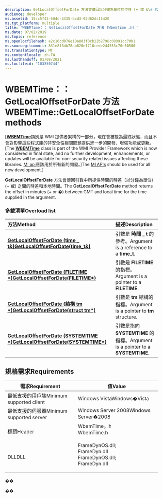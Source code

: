 ```yaml
---
description: GetLocalOffsetForDate 方法會傳回以分鐘為單位的位移 (+ 或 &\# 8211; 在引數中提供的時間內，) GMT 和本地時間之間的位移。
audience: developer
ms.assetid: 15cc5f45-604c-4335-bcd3-92d62dc15420
ms.tgt_platform: multiple
title: 'WBEMTime：： GetLocalOffsetForDate 方法 (WbemTime .h) '
ms.date: 07/02/2019
ms.topic: reference
ms.openlocfilehash: e2c10cd076e18a803f0cb22b2798c09091cc70b1
ms.sourcegitcommit: 831e8f3db78ab820e1710cede244553c70e50500
ms.translationtype: MT
ms.contentlocale: zh-TW
ms.lasthandoff: 01/08/2021
ms.locfileid: "103850744"
---
```

# <a name="wbemtimegetlocaloffsetfordate-methods"></a><span data-ttu-id="0d969-103">WBEMTime：： GetLocalOffsetForDate 方法</span><span class="sxs-lookup"><span data-stu-id="0d969-103">WBEMTime::GetLocalOffsetForDate methods</span></span>

<span data-ttu-id="0d969-104">\[[**WBEMTime**](wbemtime.md)類別是 WMI 提供者架構的一部分，現在會被視為最終狀態，而且不會對影響這些程式庫的非安全性相關問題提供進一步的開發、增強功能或更新。</span><span class="sxs-lookup"><span data-stu-id="0d969-104">\[The [**WBEMTime**](wbemtime.md) class is part of the WMI Provider Framework which is now considered in final state, and no further development, enhancements, or updates will be available for non-security related issues affecting these libraries.</span></span> <span data-ttu-id="0d969-105">[MI api](/previous-versions/windows/desktop/wmi_v2/windows-management-infrastructure)應該用於所有新的開發。\]</span><span class="sxs-lookup"><span data-stu-id="0d969-105">The [MI APIs](/previous-versions/windows/desktop/wmi_v2/windows-management-infrastructure) should be used for all new development.\]</span></span>

<span data-ttu-id="0d969-106">**GetLocalOffsetForDate** 方法會傳回引數中所提供時間的時差（以分鐘為單位） (+ 或) 之間的時差和本地時間。</span><span class="sxs-lookup"><span data-stu-id="0d969-106">The **GetLocalOffsetForDate** method returns the offset in minutes (+ or �) between GMT and local time for the time supplied in the argument.</span></span>

### <a name="overload-list"></a><span data-ttu-id="0d969-107">多載清單</span><span class="sxs-lookup"><span data-stu-id="0d969-107">Overload list</span></span>



| <span data-ttu-id="0d969-108">方法</span><span class="sxs-lookup"><span data-stu-id="0d969-108">Method</span></span>                                                                                           | <span data-ttu-id="0d969-109">描述</span><span class="sxs-lookup"><span data-stu-id="0d969-109">Description</span></span>                                           |
|:-------------------------------------------------------------------------------------------------|:------------------------------------------------------|
| <span data-ttu-id="0d969-110">[**GetLocalOffsetForDate (time \_ t&)**](/windows/win32/api/wbemtime/nf-wbemtime-wbemtime-getlocaloffsetfordate(consttime_t_))</span><span class="sxs-lookup"><span data-stu-id="0d969-110">[**GetLocalOffsetForDate(time\_t&)**](/windows/win32/api/wbemtime/nf-wbemtime-wbemtime-getlocaloffsetfordate(consttime_t_))</span></span>         | <span data-ttu-id="0d969-111">引數是 **時間 \_ t** 的參考。</span><span class="sxs-lookup"><span data-stu-id="0d969-111">Argument is a reference to a **time\_t**.</span></span><br/>  |
| <span data-ttu-id="0d969-112">[**GetLocalOffsetForDate (FILETIME \*)**](/windows/win32/api/wbemtime/nf-wbemtime-wbemtime-getlocaloffsetfordate(constfiletime))</span><span class="sxs-lookup"><span data-stu-id="0d969-112">[**GetLocalOffsetForDate(FILETIME\*)**](/windows/win32/api/wbemtime/nf-wbemtime-wbemtime-getlocaloffsetfordate(constfiletime))</span></span>     | <span data-ttu-id="0d969-113">引數是 **FILETIME** 的指標。</span><span class="sxs-lookup"><span data-stu-id="0d969-113">Argument is a pointer to a **FILETIME**.</span></span><br/>   |
| [<span data-ttu-id="0d969-114">**GetLocalOffsetForDate (結構 tm \*)**</span><span class="sxs-lookup"><span data-stu-id="0d969-114">**GetLocalOffsetForDate(struct tm\*)**</span></span>](/windows/desktop/api/wbemtime/nf-wbemtime-wbemtime-getstructtm)   | <span data-ttu-id="0d969-115">引數是 **tm** 結構的指標。</span><span class="sxs-lookup"><span data-stu-id="0d969-115">Argument is a pointer to **tm** structure.</span></span><br/> |
| <span data-ttu-id="0d969-116">[**GetLocalOffsetForDate (SYSTEMTIME \*)**](/windows/win32/api/wbemtime/nf-wbemtime-wbemtime-getlocaloffsetfordate(constsystemtime))</span><span class="sxs-lookup"><span data-stu-id="0d969-116">[**GetLocalOffsetForDate(SYSTEMTIME\*)**](/windows/win32/api/wbemtime/nf-wbemtime-wbemtime-getlocaloffsetfordate(constsystemtime))</span></span> | <span data-ttu-id="0d969-117">引數是指向 **SYSTEMTIME** 的指標。</span><span class="sxs-lookup"><span data-stu-id="0d969-117">Argument is a pointer to a **SYSTEMTIME**.</span></span><br/> |



## <a name="requirements"></a><span data-ttu-id="0d969-118">規格需求</span><span class="sxs-lookup"><span data-stu-id="0d969-118">Requirements</span></span>



| <span data-ttu-id="0d969-119">需求</span><span class="sxs-lookup"><span data-stu-id="0d969-119">Requirement</span></span> | <span data-ttu-id="0d969-120">值</span><span class="sxs-lookup"><span data-stu-id="0d969-120">Value</span></span> |
|-------------------------------------|---------------------------------------------------------------------------------------------------------------------------------------------------------------|
| <span data-ttu-id="0d969-121">最低支援的用戶端</span><span class="sxs-lookup"><span data-stu-id="0d969-121">Minimum supported client</span></span><br/> | <span data-ttu-id="0d969-122">Windows Vista</span><span class="sxs-lookup"><span data-stu-id="0d969-122">Windows�Vista</span></span><br/>                                                                                                                                      |
| <span data-ttu-id="0d969-123">最低支援的伺服器</span><span class="sxs-lookup"><span data-stu-id="0d969-123">Minimum supported server</span></span><br/> | <span data-ttu-id="0d969-124">Windows Server 2008</span><span class="sxs-lookup"><span data-stu-id="0d969-124">Windows Server�2008</span></span><br/>                                                                                                                                |
| <span data-ttu-id="0d969-125">標頭</span><span class="sxs-lookup"><span data-stu-id="0d969-125">Header</span></span><br/>                   | <dl> <span data-ttu-id="0d969-126"><dt>WbemTime。h</dt></span><span class="sxs-lookup"><span data-stu-id="0d969-126"><dt>WbemTime.h</dt></span></span> </dl>                                                                         |
| <span data-ttu-id="0d969-127">DLL</span><span class="sxs-lookup"><span data-stu-id="0d969-127">DLL</span></span><br/>                      | <dl> <span data-ttu-id="0d969-128"><dt>FrameDynOS.dll;</dt><dt>FrameDyn.dll</dt></span><span class="sxs-lookup"><span data-stu-id="0d969-128"><dt>FrameDynOS.dll; </dt> <dt>FrameDyn.dll</dt></span></span> </dl> |



<span data-ttu-id="0d969-129">�</span><span class="sxs-lookup"><span data-stu-id="0d969-129">�</span></span>

<span data-ttu-id="0d969-130">�</span><span class="sxs-lookup"><span data-stu-id="0d969-130">�</span></span>
